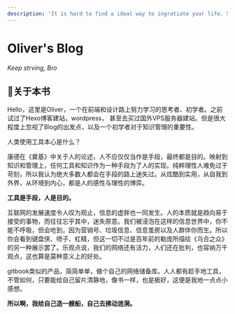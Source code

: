 ```yaml
---
description: 'It is hard to find a ideal way to ingratiate your life. So keep striving, Bro!'
---
```


# Oliver's Blog

*Keep strving, Bro*

## 📓关于本书

Hello，这里是Oliver，一个在前端和设计路上努力学习的思考者、初学者。之前试过了Hexo博客建站，wordpress， 甚至去买过国外VPS服务器建站。但是很大程度上忽视了Blog的出发点，以及一个初学者对于知识管理的重要性。

人类使用工具本心是什么？

康德在《奠基》中关于人的论述，人不应仅仅当作是手段，最终都是目的。映射到知识和管理上，任何工具和知识作为一种手段为了人的实现。纯粹理性人难免过于苛刻，所以我认为绝大多数人都会在手段的路上迷失过。从炫酷到实用，从自我到外界，从环境到内心，都是人的感性与理性的博弈。

**工具是手段，人是目的。**

互联网的发展速度令人叹为观止，信息的虚胖也一同发生。人的本质就是趋向易于接受的事物，而往往忘乎其中，迷失原意。我们被浸泡在这样的信息世界中，你不能不呼吸，但会呛到，因为营销号、垃圾信息、信息茧房以及人群伴你而生。所以你会看到键盘侠、喷子、杠精，但这一切不过是百年前的勒庞所描绘《乌合之众》的另一种展示罢了。乐观点说，我们的网络还有活力，人们还在批判，也容纳万千观点，这也算是莫种意义上的好处。

gitbook类似的产品，简简单单，做个自己的网络储备库。人人都有趁手地工具，不管如何，只要能给自己留片清静地，像书一样，也是极好，这便是我地一点点小感想。

**所以啊，我给自己造一艘船，自己去拂动涟漪。**

